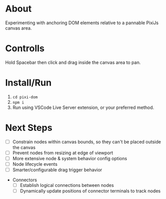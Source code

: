 # About

Experimenting with anchoring DOM elements relative to a pannable PixiJs canvas area.

# Controlls

Hold Spacebar then click and drag inside the canvas area to pan.

# Install/Run

1. `cd pixi-dom`
2. `npm i`
3. Run using VSCode Live Server extension, or your preferred method.

# Next Steps

- [ ] Constrain nodes within canvas bounds, so they can't be placed outside the canvas
- [ ] Prevent nodes from resizing at edge of viewport
- [ ] More extensive node & system behavior config options
- [ ] Node lifecycle events
- [ ] Smarter/configurable drag trigger behavior
- Connectors
  - [ ] Establish logical connections between nodes
  - [ ] Dynamically update positions of connector terminals to track nodes
